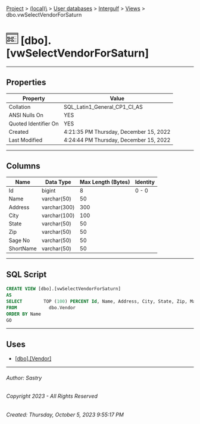 #### 

[Project](../../../../index.md) > [(local)\\](../../../index.md) > [User databases](../../index.md) > [Intergulf](../index.md) > [Views](Views.md) > dbo.vwSelectVendorForSaturn

# ![Views](../../../../Images/View32.png) [dbo].[vwSelectVendorForSaturn]

---

## <a name="#properties"></a>Properties

| Property | Value |
|---|---|
| Collation | SQL_Latin1_General_CP1_CI_AS |
| ANSI Nulls On | YES |
| Quoted Identifier On | YES |
| Created | 4:21:35 PM Thursday, December 15, 2022 |
| Last Modified | 4:24:44 PM Thursday, December 15, 2022 |


---

## <a name="#columns"></a>Columns

| Name | Data Type | Max Length (Bytes) | Identity |
|---|---|---|---|
| Id | bigint | 8 | 0 - 0 |
| Name | varchar(50) | 50 |  |
| Address | varchar(300) | 300 |  |
| City | varchar(100) | 100 |  |
| State | varchar(50) | 50 |  |
| Zip | varchar(50) | 50 |  |
| Sage No | varchar(50) | 50 |  |
| ShortName | varchar(50) | 50 |  |


---

## <a name="#sqlscript"></a>SQL Script

```sql
CREATE VIEW [dbo].[vwSelectVendorForSaturn]
AS
SELECT        TOP (100) PERCENT Id, Name, Address, City, State, Zip, Mas90Id AS [Sage No], ShortName
FROM            dbo.Vendor
ORDER BY Name
GO

```


---

## <a name="#uses"></a>Uses

* [[dbo].[Vendor]](../Tables/dbo_Vendor.md)


---

###### Author:  Sastry

###### Copyright 2023 - All Rights Reserved

###### Created: Thursday, October 5, 2023 9:55:17 PM

